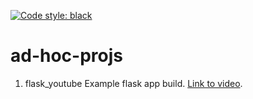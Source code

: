 [![Code style: black](https://img.shields.io/badge/code%20style-black-000000.svg)](https://github.com/psf/black)


# ad-hoc-projs

1. flask_youtube
Example flask app build. [Link to video](https://www.youtube.com/watch?v=Z1RJmh_OqeA&ab_channel=freeCodeCamp.org).